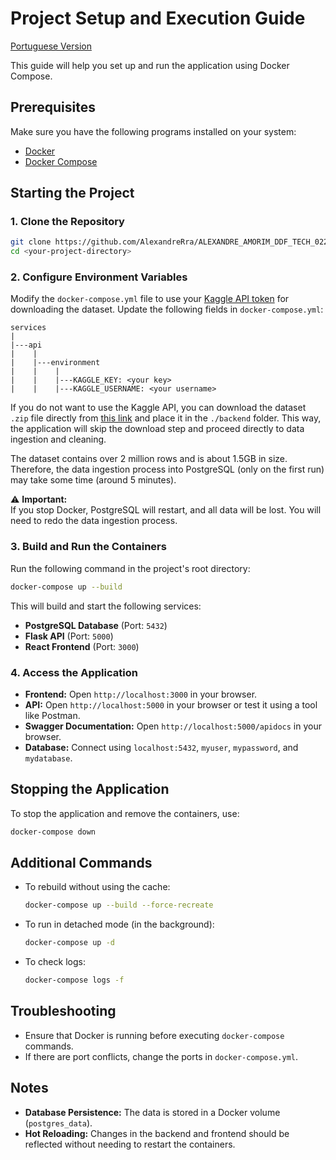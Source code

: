 # Project Setup and Execution Guide  
[Portuguese Version](README.pt-br.md)  

This guide will help you set up and run the application using Docker Compose.  

## Prerequisites  

Make sure you have the following programs installed on your system:  
- [Docker](https://www.docker.com/get-started)  
- [Docker Compose](https://docs.docker.com/compose/install/)  

## Starting the Project  

### 1. Clone the Repository  
```sh
git clone https://github.com/AlexandreRra/ALEXANDRE_AMORIM_DDF_TECH_022025
cd <your-project-directory>
```  

### 2. Configure Environment Variables  
Modify the `docker-compose.yml` file to use your [Kaggle API token](https://www.kaggle.com/docs/api#getting-started-installation-&-authentication) for downloading the dataset. Update the following fields in `docker-compose.yml`:  

```
services
|
|---api
|    |
|    |---environment
|    |    |
|    |    |---KAGGLE_KEY: <your key>
|    |    |---KAGGLE_USERNAME: <your username>
```  

If you do not want to use the Kaggle API, you can download the dataset `.zip` file directly from [this link](https://www.kaggle.com/datasets/piyushjain16/amazon-product-data) and place it in the `./backend` folder. This way, the application will skip the download step and proceed directly to data ingestion and cleaning.  

The dataset contains over 2 million rows and is about 1.5GB in size. Therefore, the data ingestion process into PostgreSQL (only on the first run) may take some time (around 5 minutes).  

⚠️ **Important:**  
If you stop Docker, PostgreSQL will restart, and all data will be lost. You will need to redo the data ingestion process.  

### 3. Build and Run the Containers  
Run the following command in the project's root directory:  
```sh
docker-compose up --build
```  
This will build and start the following services:  
- **PostgreSQL Database** (Port: `5432`)  
- **Flask API** (Port: `5000`)  
- **React Frontend** (Port: `3000`)  

### 4. Access the Application  
- **Frontend:** Open `http://localhost:3000` in your browser.  
- **API:** Open `http://localhost:5000` in your browser or test it using a tool like Postman.  
- **Swagger Documentation:** Open `http://localhost:5000/apidocs` in your browser.  
- **Database:** Connect using `localhost:5432`, `myuser`, `mypassword`, and `mydatabase`.  

## Stopping the Application  
To stop the application and remove the containers, use:  
```sh
docker-compose down
```  

## Additional Commands  
- To rebuild without using the cache:  
  ```sh
  docker-compose up --build --force-recreate
  ```  
- To run in detached mode (in the background):  
  ```sh
  docker-compose up -d
  ```  
- To check logs:  
  ```sh
  docker-compose logs -f
  ```  

## Troubleshooting  
- Ensure that Docker is running before executing `docker-compose` commands.  
- If there are port conflicts, change the ports in `docker-compose.yml`.  

## Notes  
- **Database Persistence:** The data is stored in a Docker volume (`postgres_data`).  
- **Hot Reloading:** Changes in the backend and frontend should be reflected without needing to restart the containers.  

